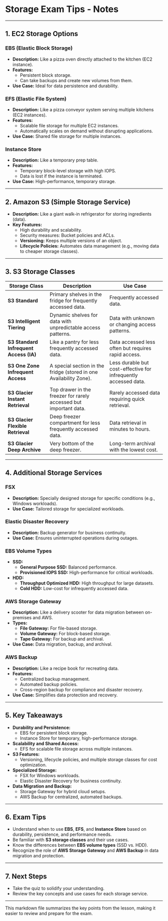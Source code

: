 # Storage Exam Tips - Notes

---

## **1. EC2 Storage Options**

### **EBS (Elastic Block Storage)**
- **Description:** Like a pizza oven directly attached to the kitchen (EC2 instance).
- **Features:**
  - Persistent block storage.
  - Can take backups and create new volumes from them.
- **Use Case:** Ideal for data persistence and durability.

### **EFS (Elastic File System)**
- **Description:** Like a pizza conveyor system serving multiple kitchens (EC2 instances).
- **Features:**
  - Scalable file storage for multiple EC2 instances.
  - Automatically scales on demand without disrupting applications.
- **Use Case:** Shared file storage for multiple instances.

### **Instance Store**
- **Description:** Like a temporary prep table.
- **Features:**
  - Temporary block-level storage with high IOPS.
  - Data is lost if the instance is terminated.
- **Use Case:** High-performance, temporary storage.

---

## **2. Amazon S3 (Simple Storage Service)**

- **Description:** Like a giant walk-in refrigerator for storing ingredients (data).
- **Key Features:**
  - High durability and scalability.
  - Security measures: Bucket policies and ACLs.
  - **Versioning:** Keeps multiple versions of an object.
  - **Lifecycle Policies:** Automates data management (e.g., moving data to cheaper storage classes).

---

## **3. S3 Storage Classes**

| **Storage Class**               | **Description**                                                                 | **Use Case**                                                                 |
|----------------------------------|---------------------------------------------------------------------------------|------------------------------------------------------------------------------|
| **S3 Standard**                 | Primary shelves in the fridge for frequently accessed data.                     | Frequently accessed data.                                                    |
| **S3 Intelligent Tiering**      | Dynamic shelves for data with unpredictable access patterns.                    | Data with unknown or changing access patterns.                               |
| **S3 Standard Infrequent Access (IA)** | Like a pantry for less frequently accessed data.                                | Data accessed less often but requires rapid access.                          |
| **S3 One Zone Infrequent Access** | A special section in the fridge (stored in one Availability Zone).              | Less durable but cost-effective for infrequently accessed data.              |
| **S3 Glacier Instant Retrieval** | Top drawer in the freezer for rarely accessed but important data.               | Rarely accessed data requiring quick retrieval.                              |
| **S3 Glacier Flexible Retrieval** | Deep freezer compartment for less frequently accessed data.                     | Data retrieval in minutes to hours.                                          |
| **S3 Glacier Deep Archive**     | Very bottom of the deep freezer.                                                | Long-term archival with the lowest cost.                                     |

---

## **4. Additional Storage Services**

### **FSX**
- **Description:** Specially designed storage for specific conditions (e.g., Windows workloads).
- **Use Case:** Tailored storage for specialized workloads.

### **Elastic Disaster Recovery**
- **Description:** Backup generator for business continuity.
- **Use Case:** Ensures uninterrupted operations during outages.

### **EBS Volume Types**
- **SSD:**
  - **General Purpose SSD:** Balanced performance.
  - **Provisioned IOPS SSD:** High-performance for critical workloads.
- **HDD:**
  - **Throughput Optimized HDD:** High throughput for large datasets.
  - **Cold HDD:** Low-cost for infrequently accessed data.

### **AWS Storage Gateway**
- **Description:** Like a delivery scooter for data migration between on-premises and AWS.
- **Types:**
  - **File Gateway:** For file-based storage.
  - **Volume Gateway:** For block-based storage.
  - **Tape Gateway:** For backup and archival.
- **Use Case:** Data migration, backup, and archival.

### **AWS Backup**
- **Description:** Like a recipe book for recreating data.
- **Features:**
  - Centralized backup management.
  - Automated backup policies.
  - Cross-region backup for compliance and disaster recovery.
- **Use Case:** Simplifies data protection and recovery.

---

## **5. Key Takeaways**

- **Durability and Persistence:**
  - EBS for persistent block storage.
  - Instance Store for temporary, high-performance storage.
- **Scalability and Shared Access:**
  - EFS for scalable file storage across multiple instances.
- **S3 Features:**
  - Versioning, lifecycle policies, and multiple storage classes for cost optimization.
- **Specialized Storage:**
  - FSX for Windows workloads.
  - Elastic Disaster Recovery for business continuity.
- **Data Migration and Backup:**
  - Storage Gateway for hybrid cloud setups.
  - AWS Backup for centralized, automated backups.

---

## **6. Exam Tips**

- Understand when to use **EBS**, **EFS**, and **Instance Store** based on durability, persistence, and performance needs.
- Be familiar with **S3 storage classes** and their use cases.
- Know the differences between **EBS volume types** (SSD vs. HDD).
- Recognize the role of **AWS Storage Gateway** and **AWS Backup** in data migration and protection.

---

## **7. Next Steps**

- Take the quiz to solidify your understanding.
- Review the key concepts and use cases for each storage service.

---

This markdown file summarizes the key points from the lesson, making it easier to review and prepare for the exam.
